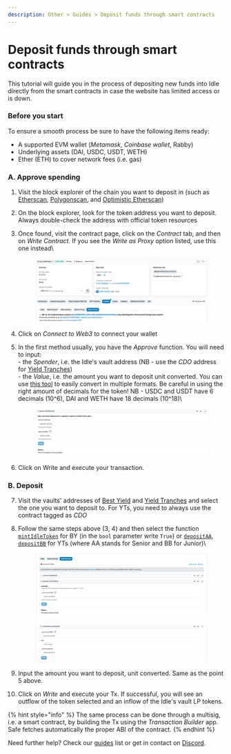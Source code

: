 ```yaml
---
description: Other > Guides > Deposit funds through smart contracts
---
```


# Deposit funds through smart contracts

This tutorial will guide you in the process of depositing new funds into Idle directly from the smart contracts in case the website has limited access or is down.&#x20;

### **Before you start**

To ensure a smooth process be sure to have the following items ready:

* A supported EVM wallet (_Metamask_, _Coinbase wallet_,  Rabby)
* Underlying assets (DAI, USDC, USDT, WETH)
* Ether (ETH) to cover network fees (i.e. gas)

### A. Approve spending&#x20;

1. Visit the block explorer of the chain you want to deposit in (such as [Etherscan](https://etherscan.io/), [Polygonscan](https://polygonscan.com/), and [Optimistic Etherscan](https://optimistic.etherscan.io/))
2. On the block explorer, look for the token address you want to deposit. Always double-check the address with official token resources
3.  Once found, visit the contract page, click on the _Contract_ tab, and then on _Write Contract._ If you see the _Write as Proxy_ option listed, use this one instead\


    <figure><img src="../../.gitbook/assets/image (99).png" alt=""><figcaption></figcaption></figure>
4. Click on _Connect to Web3_ to connect your wallet
5.  In the first method usually, you have the _Approve_ function. You will need to input: \
    \- the _Spender_, i.e. the Idle's vault address (NB -  use the _CDO_ address for [Yield Tranches](../../developers/yield-tranches/deployed-contracts/))\
    \- the _Value_, i.e. the amount you want to deposit unit converted. You can use [this tool](https://etherscan.io/unitconverter) to easily convert in multiple formats. Be careful in using the right amount of decimals for the token! NB - USDC and USDT have 6 decimals (10^6), DAI and WETH have 18 decimals (10^18)\


    <figure><img src="../../.gitbook/assets/image (100).png" alt=""><figcaption></figcaption></figure>
6. Click on Write and execute your transaction.

### B. Deposit

7. Visit the vaults' addresses of [Best Yield](../../developers/best-yield/deployed-contracts.md) and [Yield Tranches](../../developers/yield-tranches/deployed-contracts/) and select the one you want to deposit to. For YTs, you need to always use the contract tagged as _CDO_
8.  Follow the same steps above (3, 4) and then select the function [`mintIdleToken`](../../developers/best-yield/methods/mintidletoken.md) for BY (in the `bool` parameter write `True`) or [`depositAA`](../../developers/yield-tranches/methods/depositaa.md), [`depositBB`](../../developers/yield-tranches/methods/depositbb.md) for YTs (where AA stands for Senior and BB for Junior)\


    <figure><img src="../../.gitbook/assets/image (101).png" alt=""><figcaption></figcaption></figure>

    <figure><img src="../../.gitbook/assets/image (103).png" alt=""><figcaption></figcaption></figure>
9. Input the amount you want to deposit, unit converted. Same as the point 5 above.&#x20;
10. Click on _Write_ and execute your Tx. If successful, you will see an outflow of the token selected and an inflow of the Idle's vault LP tokens.&#x20;

{% hint style="info" %}
The same process can be done through a multisig, i.e. a smart contract, by building the Tx using the _Transaction Builder_ app. Safe fetches automatically the proper ABI of the contract.&#x20;
{% endhint %}

Need further help? Check our [guides](./) list or get in contact on [Discord](https://discord.com/invite/mpySAJp).
